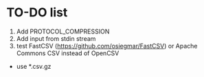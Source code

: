 # TO-DO list

1. Add PROTOCOL_COMPRESSION
2. Add input from stdin stream
3. test FastCSV (https://github.com/osiegmar/FastCSV) or Apache Commons CSV
 instead of OpenCSV
  - use *.csv.gz

